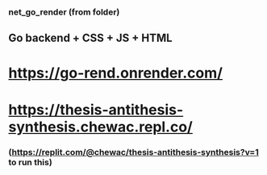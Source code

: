 ### net_go_render (from folder)




## Go backend + CSS + JS + HTML 




# https://go-rend.onrender.com/






# https://thesis-antithesis-synthesis.chewac.repl.co/


### (https://replit.com/@chewac/thesis-antithesis-synthesis?v=1 to run this)
